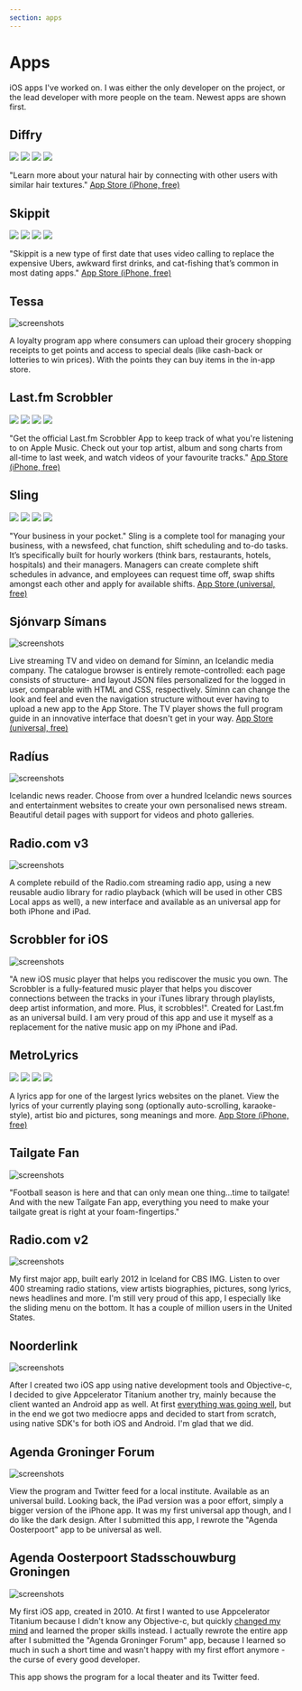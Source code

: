 ```yaml
---
section: apps
---
```


# Apps
iOS apps I've worked on. I was either the only developer on the project, or the lead developer with more people on the team. Newest apps are shown first.


## Diffry
<div class="screenshots">
<span><img src="/apps/diffry_1.jpg" /></span>
<span><img src="/apps/diffry_2.jpg" /></span>
<span><img src="/apps/diffry_3.jpg" /></span>
<span><img src="/apps/diffry_4.jpg" /></span>
</div>

"Learn more about your natural hair by connecting with other users with similar hair textures."
[App Store (iPhone, free)](https://apps.apple.com/nl/app/diffry/id1459623608?l=en)


## Skippit
<div class="screenshots">
<span><img src="/apps/skippit_1.jpg" /></span>
<span><img src="/apps/skippit_2.jpg" /></span>
<span><img src="/apps/skippit_3.jpg" /></span>
<span><img src="/apps/skippit_4.jpg" /></span>
</div>

"Skippit is a new type of first date that uses video calling to replace the expensive Ubers, awkward first drinks, and cat-fishing that’s common in most dating apps."
[App Store (iPhone, free)](https://apps.apple.com/us/app/skippit/id1475092571?ls=1)


## Tessa
![screenshots](/apps/tessa.png)

A loyalty program app where consumers can upload their grocery shopping receipts to get points and access to special deals (like cash-back or lotteries to win prices). With the points they can buy items in the in-app store.  


## Last.fm Scrobbler
<div class="screenshots">
<span><img src="/apps/lastfm_1.jpg" /></span>
<span><img src="/apps/lastfm_2.jpg" /></span>
<span><img src="/apps/lastfm_3.jpg" /></span>
<span><img src="/apps/lastfm_4.jpg" /></span>
</div>

"Get the official Last.fm Scrobbler App to keep track of what you're listening to on Apple Music. Check out your top artist, album and song charts from all-time to last week, and watch videos of your favourite tracks."
[App Store (iPhone, free)](https://itunes.apple.com/us/app/last-fm-scrobbler/id1188681944?ls=1&mt=8)


## Sling
<div class="screenshots">
<span><img src="/apps/sling_1.jpg" /></span>
<span><img src="/apps/sling_2.jpg" /></span>
<span><img src="/apps/sling_3.jpg" /></span>
<span><img src="/apps/sling_4.jpg" /></span>
</div>

"Your business in your pocket." Sling is a complete tool for managing your business, with a newsfeed, chat function, shift scheduling and to-do tasks. It’s specifically built for hourly workers (think bars, restaurants, hotels, hospitals) and their managers. Managers can create complete shift schedules in advance, and employees can request time off, swap shifts amongst each other and apply for available shifts.
[App Store (universal, free)](https://itunes.apple.com/us/app/sling-stay-in-sync-your-team/id922995624?mt=8)


## Sjónvarp Símans
![screenshots](/apps/sjonvarp.png)

Live streaming TV and video on demand for Síminn, an Icelandic media company. The catalogue browser is entirely remote-controlled: each page consists of structure- and layout JSON files personalized for the logged in user, comparable with HTML and CSS, respectively. Síminn can change the look and feel and even the navigation structure without ever having to upload a new app to the App Store. The TV player shows the full program guide in an innovative interface that doesn't get in your way.
[App Store (universal, free)](https://itunes.apple.com/app/sjonvarp-simans/id724740942?mt=8)


## Radíus
![screenshots](/apps/radius.png)

Icelandic news reader. Choose from over a hundred Icelandic news sources and entertainment websites to create your own personalised news stream. Beautiful detail pages with support for videos and photo galleries.


## Radio.com v3
![screenshots](/apps/radio3.png)

A complete rebuild of the Radio.com streaming radio app, using a new reusable audio library for radio playback (which will be used in other CBS Local apps as well), a new interface and available as an universal app for both iPhone and iPad.


## Scrobbler for iOS
![screenshots](/apps/scrobbler.png)

"A new iOS music player that helps you rediscover the music you own. The Scrobbler is a fully-featured music player that helps you discover connections between the tracks in your iTunes library through playlists, deep artist information, and more. Plus, it scrobbles!". Created for Last.fm as an universal build. I am very proud of this app and use it myself as a replacement for the native music app on my iPhone and iPad.


## MetroLyrics
<div class="screenshots">
<span><img src="/apps/metrolyrics_1.jpg" /></span>
<span><img src="/apps/metrolyrics_2.jpg" /></span>
<span><img src="/apps/metrolyrics_3.jpg" /></span>
<span><img src="/apps/metrolyrics_4.jpg" /></span>
</div>

A lyrics app for one of the largest lyrics websites on the planet. View the lyrics of your currently playing song (optionally auto-scrolling, karaoke-style), artist bio and pictures, song meanings and more.
[App Store (iPhone, free)](https://itunes.apple.com/app/metrolyrics/id547825550)


## Tailgate Fan
![screenshots](/apps/tailgate.png)

"Football season is here and that can only mean one thing...time to tailgate! And with the new Tailgate Fan app, everything you need to make your tailgate great is right at your foam-fingertips."


## Radio.com v2
![screenshots](/apps/radio2.jpg)

My first major app, built early 2012 in Iceland for CBS IMG. Listen to over 400 streaming radio stations, view artists biographies, pictures, song lyrics, news headlines and more. I'm still very proud of this app, I especially like the sliding menu on the bottom. It has a couple of million users in the United States.


## Noorderlink
![screenshots](/apps/noorderlink.png)

After I created two iOS app using native development tools and Objective-c, I decided to give Appcelerator Titanium another try, mainly because the client wanted an Android app as well. At first [everything was going well](/articles/2010/once-again-i-turn-appcelerator/), but in the end we got two mediocre apps and decided to start from scratch, using native SDK's for both iOS and Android. I'm glad that we did.


## Agenda Groninger Forum
![screenshots](/apps/forum.png)

View the program and Twitter feed for a local institute. Available as an universal build. Looking back, the iPad version was a poor effort, simply a bigger version of the iPhone app. It was my first universal app though, and I do like the dark design. After I submitted this app, I rewrote the "Agenda Oosterpoort" app to be universal as well.


## Agenda Oosterpoort Stadsschouwburg Groningen
![screenshots](/apps/oosterpoort.png)

My first iOS app, created in 2010. At first I wanted to use Appcelerator Titanium because I didn't know any Objective-c, but quickly [changed my mind](/articles/2010/getting-started-iphone-app-development/) and learned the proper skills instead. I actually rewrote the entire app after I submitted the "Agenda Groninger Forum" app, because I learned so much in such a short time and wasn't happy with my first effort anymore - the curse of every good developer.

This app shows the program for a local theater and its Twitter feed.
